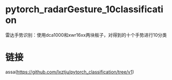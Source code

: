 # pytorch_radarGesture_10classification

雷达手势识别：使用dca1000和xwr16xx两块板子，对得到的十个手势进行10分类

# 链接
assa(https://github.com/lxztju/pytorch_classification/tree/v1)
